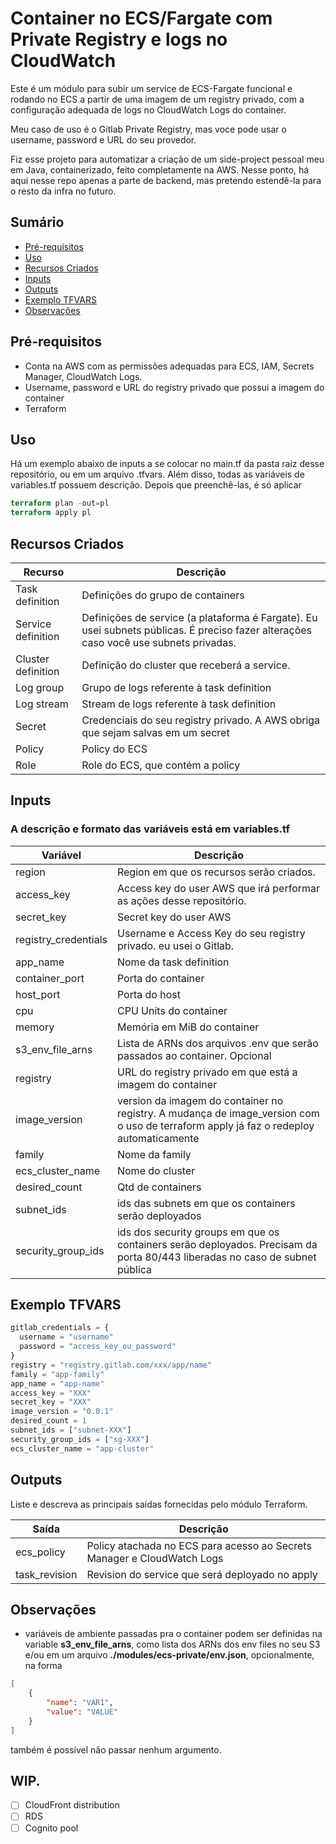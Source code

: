 # Container no ECS/Fargate com Private Registry e logs no CloudWatch

Este é um módulo para subir um service de ECS-Fargate funcional e rodando no ECS a partir de uma imagem de um registry privado, com a configuração adequada de logs no CloudWatch Logs do container.

Meu caso de uso é o Gitlab Private Registry, mas voce pode usar o username, password e URL do seu provedor.

Fiz esse projeto para automatizar a criação de um side-project pessoal meu em Java, containerizado, feito completamente na AWS. Nesse ponto, há aqui nesse repo apenas a parte de backend, mas pretendo estendê-la  para o resto da infra no futuro.

## Sumário
- [Pré-requisitos](#pré-requisitos)
- [Uso](#uso)
- [Recursos Criados](#recursos-criados)
- [Inputs](#inputs)
- [Outputs](#outputs)
- [Exemplo TFVARS](#exemplo-tfvars)
- [Observações](#observações)

## Pré-requisitos

- Conta na AWS com as permissões adequadas para ECS, IAM, Secrets Manager, CloudWatch Logs.
- Username, password e URL do registry privado que possui a imagem do container
- Terraform

## Uso

Há um exemplo abaixo de inputs a se colocar no main.tf da pasta raíz desse repositório, ou em um arquivo .tfvars. Além disso, todas as variáveis de variables.tf possuem descrição. Depois que preenchê-las, é só aplicar
```terraform
terraform plan -out=pl
terraform apply pl
```

## Recursos Criados

| Recurso   | Descrição                   |
| --------- | --------------------------- |
| Task definition | Definições do grupo de containers      |
| Service definition | Definições de service (a plataforma é Fargate). Eu usei subnets públicas. É preciso fazer alterações caso você use subnets privadas.      |
| Cluster definition | Definição do cluster que receberá a service.      |
| Log group | Grupo de logs referente à task definition     |
| Log stream | Stream de logs referente à task definition     |
| Secret | Credenciais do seu registry privado. A AWS obriga que sejam salvas em um secret      |
| Policy | Policy do ECS      |
| Role | Role do ECS, que contém a policy      |

## Inputs
### A descrição e formato das variáveis está em variables.tf

| Variável   | Descrição                   |
| ---------- | --------------------------- |
| region | Region em que os recursos serão criados.     |
| access_key | Access key do user AWS que irá performar as ações desse repositório.     |
| secret_key | Secret key do user AWS     |
| registry_credentials | Username e Access Key do seu registry privado. eu usei o Gitlab.     |
| app_name | Nome da task definition     |
| container_port | Porta do container     |
| host_port | Porta do host     |
| cpu | CPU Units do container     |
| memory | Memória em MiB do container     |
| s3_env_file_arns | Lista de ARNs dos arquivos .env que serão passados ao container. Opcional     |
| registry | URL do registry privado em que está a imagem do container     |
| image_version | version da imagem do container no registry. A mudança de image_version com o uso de terraform apply já faz o redeploy automaticamente     |
| family | Nome da family     |
| ecs_cluster_name | Nome do cluster     |
| desired_count | Qtd de containers     |
| subnet_ids | ids das subnets em que os containers serão deployados     |
| security_group_ids | ids dos security groups em que os containers serão deployados. Precisam da porta 80/443 liberadas no caso de subnet pública     |
 
## Exemplo TFVARS
```terraform
gitlab_credentials = {
  username = "username"
  password = "access_key_ou_password"
}
registry = "registry.gitlab.com/xxx/app/name"
family = "app-family"
app_name = "app-name"
access_key = "XXX"
secret_key = "XXX"
image_version = "0.0.1"
desired_count = 1
subnet_ids = ["subnet-XXX"]
security_group_ids = ["sg-XXX"]
ecs_cluster_name = "app-cluster"
```

## Outputs

Liste e descreva as principais saídas fornecidas pelo módulo Terraform.

| Saída     | Descrição                   |
| --------- | --------------------------- |
| ecs_policy   | Policy atachada no ECS para acesso ao Secrets Manager e CloudWatch Logs      |
| task_revision  | Revision do service que será deployado no apply        |


## Observações
- variáveis de ambiente passadas pra o container podem ser definidas na variable **s3_env_file_arns**, como lista dos ARNs dos env files no seu S3 e/ou em um arquivo **./modules/ecs-private/env.json**, opcionalmente, na forma
```json
[
    {
        "name": "VAR1",
        "value": "VALUE"
    }
]
```
também é possível não passar nenhum argumento.

## WIP.
- [ ] CloudFront distribution
- [ ] RDS
- [ ] Cognito pool